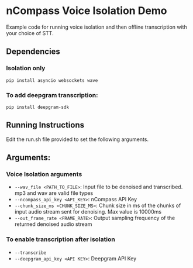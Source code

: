 # nCompass Voice Isolation Demo

Example code for running voice isolation and then offline transcription with your choice of STT.

## Dependencies
### Isolation only
`pip install asyncio websockets wave`
### To add deepgram transcription: 
`pip install deepgram-sdk`

## Running Instructions
Edit the run.sh file provided to set the following arguments.

## Arguments:
### Voice Isolation arguments
- `--wav_file <PATH_TO_FILE>`:       Input file to be denoised and transcribed. mp3 and wav are valid file types
- `--ncompass_api_key <API_KEY>`:    nCompass API Key
- `--chunk_size_ms <CHUNK_SIZE_MS>`: Chunk size in ms of the chunks of input audio stream sent for denoising. Max value is 10000ms
- `--out_frame_rate <FRAME_RATE>`:   Output sampling frequency of the returned denoised audio stream

### To enable transcription after isolation
- `--transcribe`
- `--deepgram_api_key <API KEY>`: Deepgram API Key

